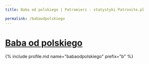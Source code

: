 ```yaml
---
title: Baba od polskiego | Patromierz - statystyki Patronite.pl

permalink: /babaodpolskiego
---
```


# [Baba od polskiego](https://patronite.pl/babaodpolskiego)

{% include profile.md name="babaodpolskiego" prefix="b" %}
